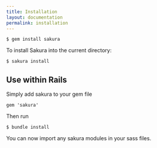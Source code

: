 ```yaml
---
title: Installation
layout: documentation
permalink: installation
---
```


```
$ gem install sakura
```

To install Sakura into the current directory:

```
$ sakura install
```

## Use within Rails
Simply add sakura to your gem file

```
gem 'sakura'
```

Then run

```
$ bundle install
```

You can now import any sakura modules in your sass files.
